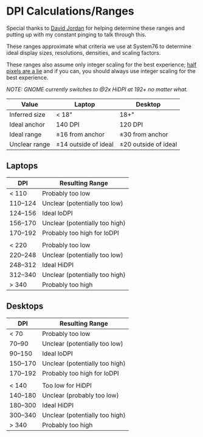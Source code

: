 # DPI Calculations/Ranges

Special thanks to [David Jordan](https://github.com/djordan2) for helping determine these ranges and putting up with my constant pinging to talk through this.

These ranges approximate what criteria we use at System76 to determine ideal display sizes, resolutions, densities, and scaling factors.

These ranges also assume only integer scaling for the best experience; [half pixels are a lie](https://medium.com/elementaryos/what-is-hidpi-and-why-does-it-matter-b024eabea20d) and if you can, you should always use integer scaling for the best experience.

_NOTE: GNOME currently switches to @2x HiDPI at 192+ no matter what._

| Value         | Laptop               | Desktop              |
|---------------|----------------------|----------------------|
| Inferred size | < 18"                | 18+"                 |
| Ideal anchor  | 140 DPI              | 120 DPI              |
| Ideal range   | ±16 from anchor      | ±30 from anchor      |
| Unclear range | ±14 outside of ideal | ±20 outside of ideal |

## Laptops

| DPI     | Resulting Range                |
|---------|--------------------------------|
| < 110   | Probably too low               |
| 110–124 | Unclear (potentially too low)  |
| 124–156 | Ideal loDPI                    |
| 156–170 | Unclear (potentially too high) |
| 170–192 | Probably too high for loDPI    |
|         |                                |
| < 220   | Probably too low               |
| 220–248 | Unclear (potentially too low)  |
| 248–312 | Ideal HiDPI                    |
| 312–340 | Unclear (potentially too high) |
| > 340   | Probably too high              |


## Desktops


| DPI     | Resulting Range                |
|---------|--------------------------------|
| < 70    | Probably too low               |
| 70–90   | Unclear (potentially too low)  |
| 90–150  | Ideal loDPI                    |
| 150–170 | Unclear (potentially too high) |
| 170–192 | Probably too high for loDPI    |
|         |                                |
| < 140   | Too low for HiDPI              |
| 140–180 | Unclear (probably too low)     |
| 180–300 | Ideal HiDPI                    |
| 300–340 | Unclear (potentially too high) |
| > 340   | Probably too high              |
